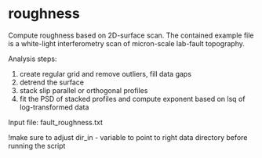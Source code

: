 # roughness

Compute roughness based on 2D-surface scan. The contained example file is a white-light interferometry scan
of micron-scale lab-fault topography.

Analysis steps:
1) create regular grid and remove outliers, fill data gaps
2) detrend the surface
3) stack slip parallel or orthogonal profiles
4) fit the PSD of stacked profiles and compute exponent based on lsq of log-transformed data


Input file: fault_roughness.txt

!make sure to adjust dir_in - variable to point to right data directory before running the script
